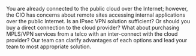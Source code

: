 You are already connected to the public cloud over the Internet; however, the CIO has concerns about remote 
sites accessing internal applications over the public Internet. Is an IPsec VPN solution sufficient? Or should 
you buy a direct connection to the cloud provider? What about purchasing MPLS/VPN services from a telco with an
inter-connect with the cloud provider? Our team can clarify advantages of each options and lead your team to most 
appropriate solution.

